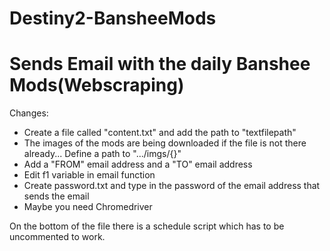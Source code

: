 # Destiny2-BansheeMods
# Sends Email with the daily Banshee Mods(Webscraping) 

Changes:
  - Create a file called "content.txt" and add the path to "textfilepath"
  - The images of the mods are being downloaded if the file is not there already... Define a path to ".../imgs/{}"
  - Add a "FROM" email address and a "TO" email address
  - Edit f1 variable in email function
  - Create password.txt and type in the password of the email address that sends the email
  - Maybe you need Chromedriver

On the bottom of the file there is a schedule script which has to be uncommented to work.

